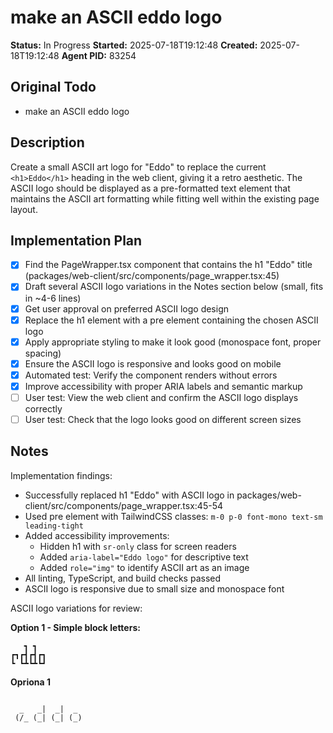 # make an ASCII eddo logo

**Status:** In Progress
**Started:** 2025-07-18T19:12:48
**Created:** 2025-07-18T19:12:48
**Agent PID:** 83254

## Original Todo

- make an ASCII eddo logo

## Description

Create a small ASCII art logo for "Eddo" to replace the current `<h1>Eddo</h1>` heading in the web client, giving it a retro aesthetic. The ASCII logo should be displayed as a pre-formatted text element that maintains the ASCII art formatting while fitting well within the existing page layout.

## Implementation Plan

- [x] Find the PageWrapper.tsx component that contains the h1 "Eddo" title (packages/web-client/src/components/page_wrapper.tsx:45)
- [x] Draft several ASCII logo variations in the Notes section below (small, fits in ~4-6 lines)
- [x] Get user approval on preferred ASCII logo design
- [x] Replace the h1 element with a pre element containing the chosen ASCII logo
- [x] Apply appropriate styling to make it look good (monospace font, proper spacing)
- [x] Ensure the ASCII logo is responsive and looks good on mobile
- [x] Automated test: Verify the component renders without errors
- [x] Improve accessibility with proper ARIA labels and semantic markup
- [ ] User test: View the web client and confirm the ASCII logo displays correctly
- [ ] User test: Check that the logo looks good on different screen sizes

## Notes

Implementation findings:

- Successfully replaced h1 "Eddo" with ASCII logo in packages/web-client/src/components/page_wrapper.tsx:45-54
- Used pre element with TailwindCSS classes: `m-0 p-0 font-mono text-sm leading-tight`
- Added accessibility improvements:
  - Hidden h1 with `sr-only` class for screen readers
  - Added `aria-label="Eddo logo"` for descriptive text
  - Added `role="img"` to identify ASCII art as an image
- All linting, TypeScript, and build checks passed
- ASCII logo is responsive due to small size and monospace font

ASCII logo variations for review:

**Option 1 - Simple block letters:**

```
   ┓ ┓
┏┓┏┫┏┫┏┓
┗ ┗┻┗┻┗┛

```

**Opriona 1**

```

  _   _|  _|  _
 (/_ (_| (_| (_)

```
